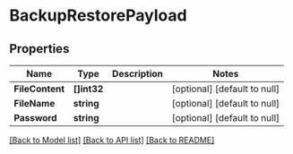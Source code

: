 # BackupRestorePayload

## Properties
Name | Type | Description | Notes
------------ | ------------- | ------------- | -------------
**FileContent** | **[]int32** |  | [optional] [default to null]
**FileName** | **string** |  | [optional] [default to null]
**Password** | **string** |  | [optional] [default to null]

[[Back to Model list]](../README.md#documentation-for-models) [[Back to API list]](../README.md#documentation-for-api-endpoints) [[Back to README]](../README.md)



